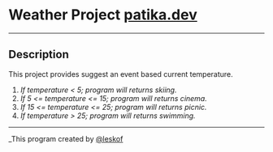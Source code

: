 # Weather Project [patika.dev](https://app.patika.dev/courses/java101/pratik-etkinlik-onerme)
___

## Description 
This project provides suggest an event based current temperature.

1. _If temperature < 5; program will returns skiing._
2. _If 5 <= temperature <= 15; program will returns cinema._
3. _If 15 <= temperature <= 25; program will returns picnic._
4. _If temperature > 25; program will returns swimming._
___
_This program created by [@leskof](https://github.com/leskof)